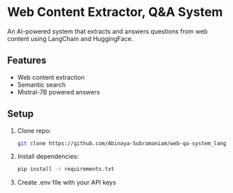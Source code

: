 # Web Content Extractor, Q&A System

An AI-powered system that extracts and answers questions from web content using LangChain and HuggingFace.

## Features
- Web content extraction
- Semantic search
- Mistral-7B powered answers

## Setup
1. Clone repo:
   ```bash
   git clone https://github.com/Abinaya-Subramaniam/web-qa-system_langchain.git

2. Install dependencies:
   ```bash
   pip install -r requirements.txt

3. Create .env file with your API keys


